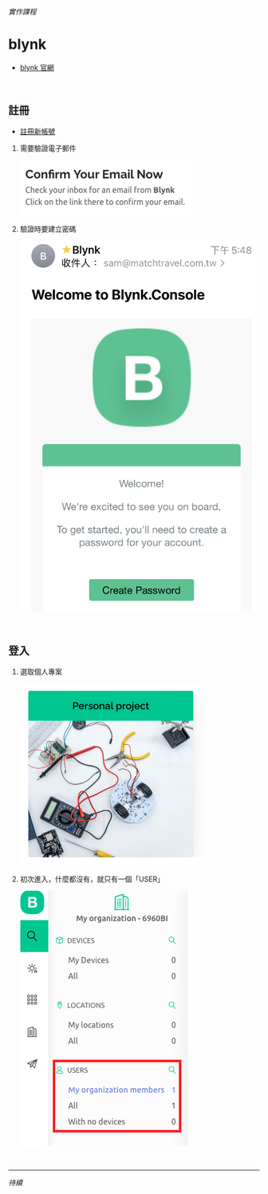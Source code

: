 *實作課程*

# blynk

- [blynk 官網](https://blynk.io/)

</br>

## 註冊

- [註冊新帳號](https://blynk.cloud/dashboard/register)

1. 需要驗證電子郵件

    ![](images/img_01.png)

2. 驗證時要建立密碼

    ![](images/img_02.png)

</br>

## 登入

1. 選取個人專案

    ![](images/img_03.png)

2. 初次進入，什麼都沒有，就只有一個「USER」

    ![](images/img_04.png)

</br>

---

*待續*
